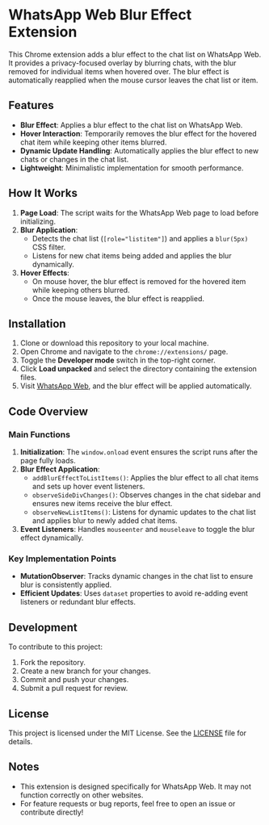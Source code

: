 # WhatsApp Web Blur Effect Extension

This Chrome extension adds a blur effect to the chat list on WhatsApp Web. It provides a privacy-focused overlay by blurring chats, with the blur removed for individual items when hovered over. The blur effect is automatically reapplied when the mouse cursor leaves the chat list or item.

## Features

- **Blur Effect**: Applies a blur effect to the chat list on WhatsApp Web.
- **Hover Interaction**: Temporarily removes the blur effect for the hovered chat item while keeping other items blurred.
- **Dynamic Update Handling**: Automatically applies the blur effect to new chats or changes in the chat list.
- **Lightweight**: Minimalistic implementation for smooth performance.

## How It Works

1. **Page Load**: The script waits for the WhatsApp Web page to load before initializing.
2. **Blur Application**:
   - Detects the chat list (`[role="listitem"]`) and applies a `blur(5px)` CSS filter.
   - Listens for new chat items being added and applies the blur dynamically.
3. **Hover Effects**:
   - On mouse hover, the blur effect is removed for the hovered item while keeping others blurred.
   - Once the mouse leaves, the blur effect is reapplied.

## Installation

1. Clone or download this repository to your local machine.
2. Open Chrome and navigate to the `chrome://extensions/` page.
3. Toggle the **Developer mode** switch in the top-right corner.
4. Click **Load unpacked** and select the directory containing the extension files.
5. Visit [WhatsApp Web](https://web.whatsapp.com), and the blur effect will be applied automatically.

## Code Overview

### Main Functions

1. **Initialization**: The `window.onload` event ensures the script runs after the page fully loads.
2. **Blur Effect Application**:
   - `addBlurEffectToListItems()`: Applies the blur effect to all chat items and sets up hover event listeners.
   - `observeSideDivChanges()`: Observes changes in the chat sidebar and ensures new items receive the blur effect.
   - `observeNewListItems()`: Listens for dynamic updates to the chat list and applies blur to newly added chat items.
3. **Event Listeners**: Handles `mouseenter` and `mouseleave` to toggle the blur effect dynamically.

### Key Implementation Points

- **MutationObserver**: Tracks dynamic changes in the chat list to ensure blur is consistently applied.
- **Efficient Updates**: Uses `dataset` properties to avoid re-adding event listeners or redundant blur effects.

## Development

To contribute to this project:

1. Fork the repository.
2. Create a new branch for your changes.
3. Commit and push your changes.
4. Submit a pull request for review.

## License

This project is licensed under the MIT License. See the [LICENSE](/LICENSE.md) file for details.

## Notes

- This extension is designed specifically for WhatsApp Web. It may not function correctly on other websites.
- For feature requests or bug reports, feel free to open an issue or contribute directly!

